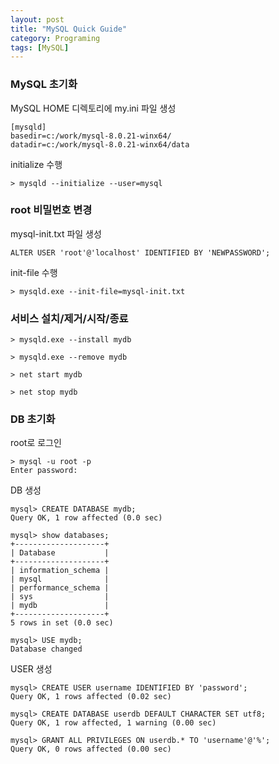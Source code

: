 ```yaml
---
layout: post
title: "MySQL Quick Guide"
category: Programing
tags: [MySQL]
---
```


### MySQL 초기화

MySQL HOME 디렉토리에 my.ini 파일 생성

~~~
[mysqld]
basedir=c:/work/mysql-8.0.21-winx64/
datadir=c:/work/mysql-8.0.21-winx64/data
~~~

initialize 수행

~~~
> mysqld --initialize --user=mysql
~~~



### root 비밀번호 변경

mysql-init.txt 파일 생성

~~~
ALTER USER 'root'@'localhost' IDENTIFIED BY 'NEWPASSWORD';
~~~

init-file 수행

~~~
> mysqld.exe --init-file=mysql-init.txt
~~~



### 서비스 설치/제거/시작/종료

~~~
> mysqld.exe --install mydb
~~~

~~~
> mysqld.exe --remove mydb
~~~

~~~
> net start mydb
~~~

~~~
> net stop mydb
~~~



### DB 초기화

root로 로그인

~~~
> mysql -u root -p
Enter password:
~~~

DB 생성

~~~
mysql> CREATE DATABASE mydb;
Query OK, 1 row affected (0.0 sec)

mysql> show databases;
+--------------------+
| Database           |
+--------------------+
| information_schema |
| mysql              |
| performance_schema |
| sys                |
| mydb               |
+--------------------+
5 rows in set (0.0 sec)

mysql> USE mydb;
Database changed
~~~

USER 생성

~~~
mysql> CREATE USER username IDENTIFIED BY 'password';
Query OK, 1 rows affected (0.02 sec)

mysql> CREATE DATABASE userdb DEFAULT CHARACTER SET utf8;
Query OK, 1 row affected, 1 warning (0.00 sec)

mysql> GRANT ALL PRIVILEGES ON userdb.* TO 'username'@'%';
Query OK, 0 rows affected (0.00 sec)
~~~
